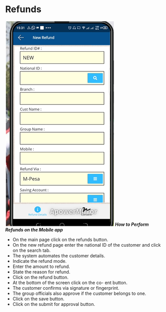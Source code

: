 # Refunds
![How to make a refund on the MFI External mobile application](./images/Mobile_Refunds.png "Mobile Refunds")
***How to Perform Refunds on the Mobile app***
- On the main page click on the refunds button.
- On the new refund page enter the national ID of the customer and click on the search tab.
- The system automates the customer details.
- Indicate the refund mode.
- Enter the amount to refund.
- State the reason for refund. 
- Click on the refund button.
- At the bottom of the screen click on the co- ent button.
- The customer confirms via signature or fingerprint.
- The group officials also approve if the customer belongs to one.
- Click on the save button. 
- Click on the submit for approval button.

